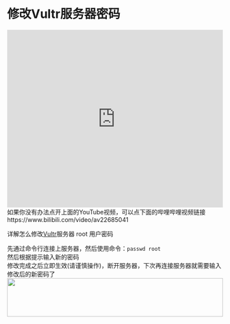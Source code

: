 # 修改Vultr服务器密码
<iframe width="100%" height="415" src="https://www.youtube.com/embed/3L13p0Qy6vo" frameborder="0" allow="autoplay; encrypted-media" allowfullscreen></iframe>
如果你没有办法点开上面的YouTube视频，可以点下面的哔哩哔哩视频链接<br>
https://www.bilibili.com/video/av22685041

详解怎么修改[Vultr](https://www.vultr.com/?ref=7295225)服务器 root 用户密码

先通过命令行连接上服务器，然后使用命令：`passwd root`<br>
然后根据提示输入新的密码<br>
修改完成之后立即生效(请谨慎操作)，断开服务器，下次再连接服务器就需要输入修改后的新密码了
<a href="https://www.vultr.com/?ref=7295225"><img src="https://www.vultr.com/media/banner_1.png" width="100%" height="90"></a>
